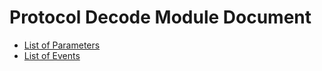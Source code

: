 Protocol Decode Module Document
=====================================

- [List of Parameters](parameters.md)
- [List of Events](events.md)

